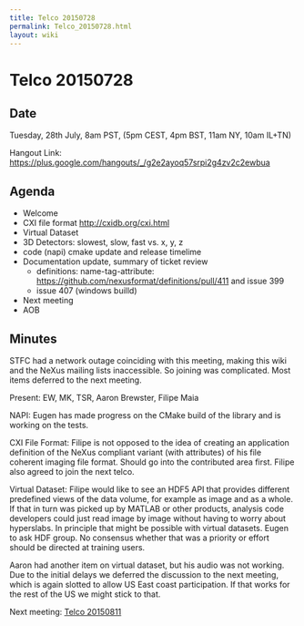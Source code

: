 ```yaml
---
title: Telco 20150728
permalink: Telco_20150728.html
layout: wiki
---
```

Telco 20150728
==============

Date
----

Tuesday, 28th July, 8am PST, (5pm CEST, 4pm BST, 11am NY, 10am IL+TN)

Hangout Link:
<https://plus.google.com/hangouts/_/g2e2ayoq57srpi2g4zv2c2ewbua>

Agenda
------

-   Welcome
-   CXI file format <http://cxidb.org/cxi.html>
-   Virtual Dataset
-   3D Detectors: slowest, slow, fast vs. x, y, z
-   code (napi) cmake update and release timelime
-   Documentation update, summary of ticket review
    -   definitions: name-tag-attribute:
        <https://github.com/nexusformat/definitions/pull/411> and issue
        399
    -   issue 407 (windows builld)
-   Next meeting
-   AOB

Minutes
-------

STFC had a network outage coinciding with this meeting, making this wiki
and the NeXus mailing lists inaccessible. So joining was complicated.
Most items deferred to the next meeting.

Present: EW, MK, TSR, Aaron Brewster, Filipe Maia

NAPI: Eugen has made progress on the CMake build of the library and is
working on the tests.

CXI File Format: Filipe is not opposed to the idea of creating an
application definition of the NeXus compliant variant (with attributes)
of his file coherent imaging file format. Should go into the contributed
area first. Filipe also agreed to join the next telco.

Virtual Dataset: Filipe would like to see an HDF5 API that provides
different predefined views of the data volume, for example as image and
as a whole. If that in turn was picked up by MATLAB or other products,
analysis code developers could just read image by image without having
to worry about hyperslabs. In principle that might be possible with
virtual datasets. Eugen to ask HDF group. No consensus whether that was
a priority or effort should be directed at training users.

Aaron had another item on virtual dataset, but his audio was not
working. Due to the initial delays we deferred the discussion to the
next meeting, which is again slotted to allow US East coast
participation. If that works for the rest of the US we might stick to
that.

Next meeting: [Telco 20150811](Telco_20150811.html "wikilink")
